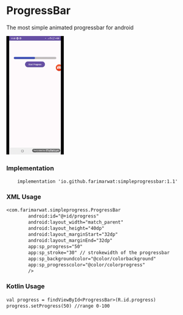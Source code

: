 # ProgressBar
The most simple animated progressbar for android

<img src="https://github.com/farimarwat/ProgressBar/blob/master/demo.gif" width="30%" height="30%"/>

### Implementation
```
    implementation 'io.github.farimarwat:simpleprogressbar:1.1'

```

### XML Usage
```
<com.farimarwat.simpleprogress.ProgressBar
        android:id="@+id/progress"
        android:layout_width="match_parent"
        android:layout_height="40dp"
        android:layout_marginStart="32dp"
        android:layout_marginEnd="32dp"
        app:sp_progress="50"
        app:sp_stroke="30" // strokewidth of the progressbar
        app:sp_backgroundcolor="@color/colorbackground"
        app:sp_progresscolor="@color/colorprogress"
        />
```

### Kotlin Usage
```
val progress = findViewById<ProgressBar>(R.id.progress)
progress.setProgress(50) //range 0-100
```
